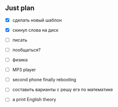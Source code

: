 ## Just plan
- [x] сделать новый шаблон
- [x] скинул слова на диск
- [ ] писать
- [ ] пообщаться? 
- [ ] физика
- [ ] MP3 player
- [ ] second phone finally rebooting
- [ ] составить варианты с решу егэ по математике
	
- [ ] a print English theory
